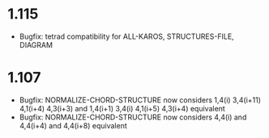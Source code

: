 # 1.115
* Bugfix: tetrad compatibility for ALL-KAROS, STRUCTURES-FILE, DIAGRAM

# 1.107
* Bugfix: NORMALIZE-CHORD-STRUCTURE now considers 
	1,4(i) 3,4(i+11) 4,1(i+4) 4,3(i+3) and 
	1,4(i+1) 3,4(i) 4,1(i+5) 4,3(i+4) equivalent
* Bugfix: NORMALIZE-CHORD-STRUCTURE now considers 
	4,4(i) and 4,4(i+4) and 4,4(i+8) equivalent

